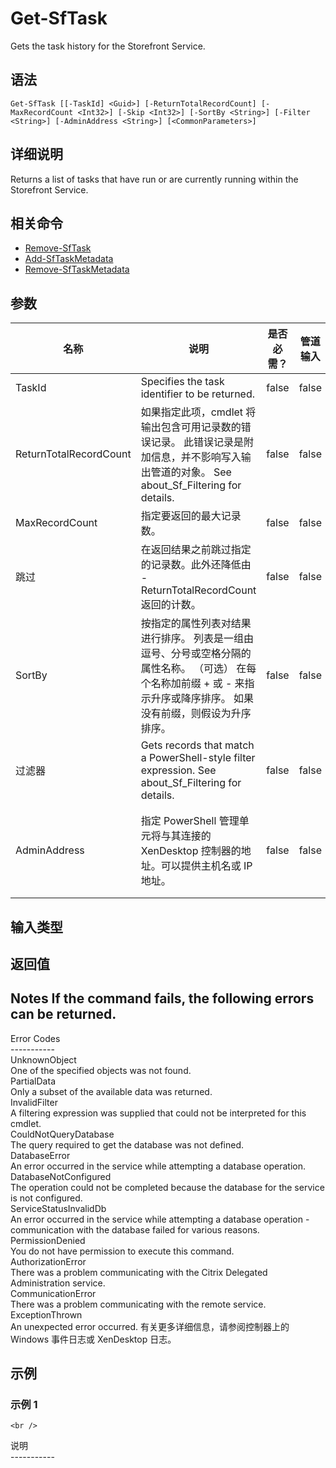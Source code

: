 # Get-SfTask

Gets the task history for the Storefront Service.

## 语法

    Get-SfTask [[-TaskId] <Guid>] [-ReturnTotalRecordCount] [-MaxRecordCount <Int32>] [-Skip <Int32>] [-SortBy <String>] [-Filter <String>] [-AdminAddress <String>] [<CommonParameters>]
    

## 详细说明

Returns a list of tasks that have run or are currently running within the Storefront Service.

## 相关命令

- [Remove-SfTask](Remove-SfTask.html)
- [Add-SfTaskMetadata](Add-SfTaskMetadata.html)
- [Remove-SfTaskMetadata](Remove-SfTaskMetadata.html)

## 参数

| 名称                     | 说明                                                                                                  | 是否必需？ | 管道输入  | 默认值                                   |
| ---------------------- | --------------------------------------------------------------------------------------------------- | ----- | ----- | ------------------------------------- |
| TaskId                 | Specifies the task identifier to be returned.                                                       | false | false |                                       |
| ReturnTotalRecordCount | 如果指定此项，cmdlet 将输出包含可用记录数的错误记录。 此错误记录是附加信息，并不影响写入输出管道的对象。 See about_Sf_Filtering for details.      | false | false | False                                 |
| MaxRecordCount         | 指定要返回的最大记录数。                                                                                        | false | false | 250                                   |
| 跳过                     | 在返回结果之前跳过指定的记录数。此外还降低由 -ReturnTotalRecordCount 返回的计数。                                               | false | false |                                       |
| SortBy                 | 按指定的属性列表对结果进行排序。 列表是一组由逗号、分号或空格分隔的属性名称。 （可选） 在每个名称加前缀 + 或 - 来指示升序或降序排序。 如果没有前缀，则假设为升序排序。            | false | false | 默认排序顺序是按名称或唯一标识符。                     |
| 过滤器                    | Gets records that match a PowerShell-style filter expression. See about_Sf_Filtering for details. | false | false |                                       |
| AdminAddress           | 指定 PowerShell 管理单元将与其连接的 XenDesktop 控制器的地址。可以提供主机名或 IP 地址。                                          | false | false | Localhost。一旦有 cmdlet 提供了某个值，此值将变为默认值。 |

## 输入类型

### 

## 返回值

### 

## Notes If the command fails, the following errors can be returned.  
Error Codes  
\---\---\-----  
UnknownObject  
One of the specified objects was not found.  
PartialData  
Only a subset of the available data was returned.  
InvalidFilter  
A filtering expression was supplied that could not be interpreted for this cmdlet.  
CouldNotQueryDatabase  
The query required to get the database was not defined.  
DatabaseError  
An error occurred in the service while attempting a database operation.  
DatabaseNotConfigured  
The operation could not be completed because the database for the service is not configured.  
ServiceStatusInvalidDb  
An error occurred in the service while attempting a database operation - communication with the database failed for various reasons.  
PermissionDenied  
You do not have permission to execute this command.  
AuthorizationError  
There was a problem communicating with the Citrix Delegated Administration service.  
CommunicationError  
There was a problem communicating with the remote service.  
ExceptionThrown  
An unexpected error occurred. 有关更多详细信息，请参阅控制器上的 Windows 事件日志或 XenDesktop 日志。

## 示例

### 示例 1

    <br />

说明  
\---\---\-----